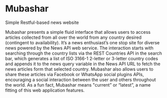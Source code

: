 # Mubashar
Simple Restful-based news website 

Mubashar presents a simple fluid interface that allows users to access articles collected from all over the world from any country desired (contingent to availability). It’s a news enthusiast’s one stop site for diverse news powered by the News API web service. The interaction starts with searching through the country lists via the REST Countries API in the search bar, which generates a list of ISO 3166-1 2-letter or 3-letter country codes and appends it to the news query variable in the News API URL to fetch the news articles form that selected country.
Mubashar also allows users to share these articles via Facebook or WhatsApp social plugins APIs, encouraging a social interaction between the user and others throughout the world.
As a fun fact, Mubashar means "current” or “latest”, a name fitting of this web application features.
